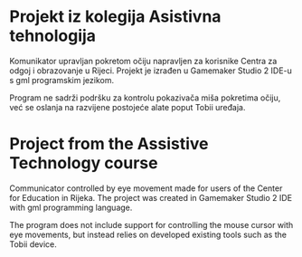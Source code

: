 # Projekt iz kolegija Asistivna tehnologija
Komunikator upravljan pokretom očiju napravljen za korisnike Centra za odgoj i obrazovanje u Rijeci.
Projekt je izrađen u Gamemaker Studio 2 IDE-u s gml programskim jezikom.

Program ne sadrži podršku za kontrolu pokazivača miša pokretima očiju, već se oslanja na razvijene postojeće alate poput Tobii uređaja.


# Project from the Assistive Technology course
Communicator controlled by eye movement made for users of the Center for Education in Rijeka. The project was created in Gamemaker Studio 2 IDE with gml programming language.

The program does not include support for controlling the mouse cursor with eye movements, but instead relies on developed existing tools such as the Tobii device.
